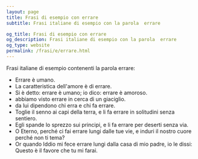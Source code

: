 ```yaml
---
layout: page
title: Frasi di esempio con errare 
subtitle: Frasi italiane di esempio con la parola  errare

og_title: Frasi di esempio con errare 
og_description: Frasi italiane di esempio con la parola  errare
og_type: website
permalink: /frasi/e/errare.html
---
```


Frasi italiane di esempio contenenti la parola errare:


- Errare è umano.
- La caratteristica dell'amore è di errare.
- Si è detto: errare è umano; io dico: errare è amoroso.
- abbiamo visto errare in cerca di un giaciglio.
- da lui dipendono chi erra e chi fa errare.
- Toglie il senno ai capi della terra, e li fa errare in solitudini senza sentiero.
- Egli spande lo sprezzo sui principi, e li fa errare per deserti senza via.
- O Eterno, perché ci fai errare lungi dalle tue vie, e induri il nostro cuore perché non ti tema?
- Or quando Iddio mi fece errare lungi dalla casa di mio padre, io le dissi: Questo è il favore che tu mi farai.
